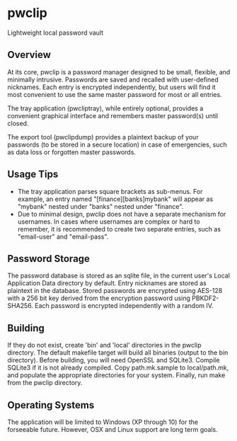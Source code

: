 # pwclip
Lightweight local password vault

Overview
--------
At its core, pwclip is a password manager designed to be small, flexible, and minimally intrusive. Passwords are saved and recalled with user-defined nicknames. Each entry is encrypted independently, but users will find it most convenient to use the same master password for most or all entries.

The tray application (pwcliptray), while entirely optional, provides a convenient graphical interface and remembers master password(s) until closed.

The export tool (pwclipdump) provides a plaintext backup of your passwords (to be stored in a secure location) in case of emergencies, such as data loss or forgotten master passwords.

Usage Tips
----------
* The tray application parses square brackets as sub-menus. For example, an entry named "[finance][banks]mybank" will appear as "mybank" nested under "banks" nested under "finance".
* Due to minimal design, pwclip does not have a separate mechanism for usernames. In cases where usernames are complex or hard to remember, it is recommended to create two separate entries, such as "email-user" and "email-pass".

Password Storage
----------------
The password database is stored as an sqlite file, in the current user's Local Application Data directory by default. Entry nicknames are stored as plaintext in the database. Stored passwords are encrypted using AES-128 with a 256 bit key derived from the encryption password using PBKDF2-SHA256. Each password is encrypted independently with a random IV.

Building
--------
If they do not exist, create 'bin' and 'local' directories in the pwclip directory. The default makefile target will build all binaries (output to the bin directory). Before building, you will need OpenSSL and SQLite3. Compile SQLite3 if it is not already compiled. Copy path.mk.sample to local/path.mk, and populate  the appropriate directories for your system. Finally, run make from the pwclip directory.

Operating Systems
-----------------
The application will be limited to Windows (XP through 10) for the forseeable future. However, OSX and Linux support are long term goals.
